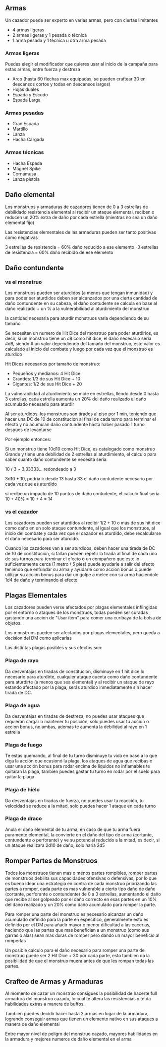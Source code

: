 ## Armas

Un cazador puede ser experto en varias armas, pero con ciertas limitantes

- 4 armas ligeras
- 2 armas ligeras y 1 pesada o técnica
- 1 arma pesada y 1 técnica u otra arma pesada

### Armas ligeras

Puedes elegir el modificador que quieres usar al inicio de la campaña para estas armas, entre fuerza y destreza

- Arco (hasta 60 flechas max equipadas, se pueden craftear 30 en descansos cortos y todas en descansos largos)
- Hojas duales
- Espada y Escudo
- Espada Larga

### Armas pesadas

- Gran Espada
- Martillo
- Lanza
- Hacha Cargada

### Armas técnicas

- Hacha Espada
- Magnet Spike
- Cornamusa
- Lanza pistola

## Daño elemental

Los monstruos y armaduras de cazadores tienen de 0 a 3 estrellas de debilidado resistencia elemental
al recibir un ataque elemental, reciben o reducen un 20% extra de daño por cada estrella (mientras no sea un daño elemental fijo)

Las resistencias elementales de las armaduras pueden ser tanto positivas como negativas

3 estrellas de resistencia = 60% daño reducido a ese elemento
-3 estrellas de resistencia = 60% daño recibido de ese elemento

## Daño contundente

### vs el monstruo
Los monstruos pueden ser aturdidos (a menos que tengan inmunidad) y para poder ser aturdidos deben ser alcanzados
por una cierta cantidad de daño contundente en su cabeza, el daño contudente se calcula en base al daño realizado + un % a la
vulnerabilidad al aturdimiento del monstruo

la cantidad necesaria para aturdir monstruos varia dependiendo de su tamaño

Se necesitan un numero de Hit Dice del monstruo para poder aturdirlos, es decir, si un monstruo tiene un d8 como hit dice,
el daño necesario seria #d8, siendo # un valor dependiendo del tamaño del monstruo, este valor es calculado al inicio del
combate y luego por cada vez que el monstruo es aturdido

Hit Dices necesarios por tamaño de monstruo:

- Pequeños y medianos: 4 Hit Dice
- Grandes: 1/3 de sus Hit Dice + 10
- Gigantes: 1/2 de sus Hit Dice + 20

La vulnerabilidad al aturdimiento se mide en estrellas, llendo desde 0 hasta 3 estrellas, cada estrella aumenta un 20% del
daño realizado al daño acumulado necesario para aturdir

Al ser aturdidos, los monstruos son tirados al piso por 1 min, teniendo que hacer una DC de 10 de constitucion al final de cada turno
para terminar el efecto y no acumulan daño contundente hasta haber pasado 1 turno despues de levantarse

Por ejemplo entonces:

Si un monstruo tiene 10d10 como Hit Dice, es catalogado como monstruo Grande y tiene una debilidad de 2 estrellas al aturdimiento,
el calculo para saber cuanto daño contundente se necesita seria:

10 / 3 ~ 3.33333... redondeado a 3

3d10 + 10, podria ir desde 13 hasta 33 el daño contudente necesario por cada vez que es aturdido

si recibe un impacto de 10 puntos de daño contudente, el calculo final seria 10 + 40% = 10 + 4 = 14

### vs el cazador

Los cazadores pueden ser aturdidos al recibir 1/2 + 10 o más de sus hit dice como daño en un solo ataque contundente, al igual que los monstruos,
al inicio del combate y cada vez que el cazador es aturdido, debe recalcularse el daño necesario para ser aturdido.

Cuando los cazadores van a ser aturdidos, deben hacer una tirada de DC de 10 de constitución, si fallan pueden repetir la tirada al final de cada
uno de sus turnos para terminar el efecto o un compañero que este lo suficientemente cerca (1 metro / 5 pies) puede ayudarle a salir del efecto teniendo
que enfundar su arma y ayudarle como accion bonus o puede utilizar su accion bonus para dar un golpe a melee con su arma haciendole 1d4 de daño
y terminando el efecto

## Plagas Elementales

Los cazadores pueden verse afectados por plagas elementales inflingidas por el entorno o ataques de los monstruos, todas pueden ser curadas
gastando una accion de "Usar item" para comer una curibaya de la bolsa de objetos.

Los monstruos pueden ser afectados por plagas elementales, pero queda a decision del DM como aplicarlas

Las distintas plagas posibles y sus efectos son:

### Plaga de rayo

Da desventajas en tiradas de constitución, disminuye en 1 hit dice lo necesario para aturdirte, cualquier ataque cuenta como daño contundente para
aturdirte (a menos que sea elemental) y al recibir un ataque de rayo estando afectado por la plaga, serás aturdido inmediatamente sin hacer tirada de DC.

### Plaga de agua

Da desventajas en tiradas de destreza, no puedes usar ataques que requieran cargar o mantener
tu posición, solo puedes usar tu accion o accion bonus, no ambas, ademas te aumenta la debilidad al rayo en 1 estrella

### Plaga de fuego

Te estas quemando, al final de tu turno disminuye tu vida en base a lo que diga la acción que ocasionó la plaga, los ataques de agua
que recibas o usar una acción bonus para rodar encima de liquidos no inflamables te quitaran la plaga, tambien puedes gastar tu turno
en rodar por el suelo para quitar la plaga

### Plaga de hielo

Da desventajas en tiradas de fuerza, no puedes usar tu reacción, tu velocidad se reduce a la mitad, solo puedes hacer 1 ataque en cada turno

### Plaga de draco

Anula el daño elemental de tu arma, en caso de que tu arma fuera puramente elemental, la convierte en el daño del tipo de arma (cortante,
contundente o perforante) y ve su potencial reducido a la mitad, es decir, si un ataque realizara 2d10 de daño, solo haria 2d5

## Romper Partes de Monstruos

Todos los monstruos tienen mas o menos partes rompibles, romper partes de monstruos debilita sus capacidades ofensivas o defensivas, por lo que
es bueno idear una estrategia en contra de cada monstruo priorizando las partes a romper, cada parte es mas vulnerable a cierto tipo daño de daño
(cortante, perforante o contundente) de 0 a 3 estrellas, aumentando el daño que recibe al ser golpeado por el daño correcto en esas partes en un 10%
del daño realizado y un 20% como daño acumulado para romper la parte.

Para romper una parte del monstruo es necesario alcanzar un daño acumulado definido para la parte en especifico, generalmente esto es definido por el DM
para añadir mayor o menor dificultad a las cacerias, haciendo que las partes que mas benefician a un monstruo (como sus garras o alas) sean mas duras de
romper pero dando un mayor beneficio al romperlas

Un posible calculo para el daño necesario para romper una parte de monstruo puede ser 2 Hit Dice + 30 por cada parte, esto tambien da la posibilidad de que
el monstruo muera antes de que les rompan todas las partes.


## Crafteo de Armas y Armaduras

Al momento de cazar un monstruo consigues la posibilidad de hacerte full armadura del monstruo cazado, lo cual te altera las resistencias y te da habilidades
extras a manera de buffos.

Tambien puedes decidir hacer hasta 2 armas en lugar de la armadura, logrando conseguir armas que tienen un elemento nativo en sus ataques a manera de daño
elemental

Entre mayor nivel de peligro del monstruo cazado, mayores habilidades en la armadura y mejores numeros de daño elemental en el arma
